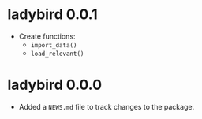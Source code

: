 # ladybird 0.0.1

* Create functions:
    * `import_data()`
    * `load_relevant()`

# ladybird 0.0.0

* Added a `NEWS.md` file to track changes to the package.
